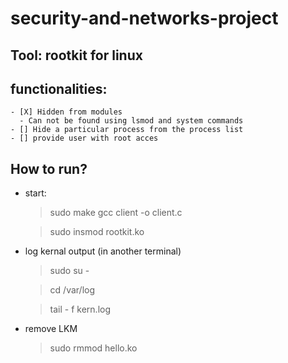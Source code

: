 # security-and-networks-project

## Tool: rootkit for linux

## functionalities:
    - [X] Hidden from modules
      - Can not be found using lsmod and system commands
    - [] Hide a particular process from the process list
    - [] provide user with root acces
## How to run?

- start:
    > sudo make
    gcc client -o client.c

    > sudo insmod rootkit.ko
- log kernal output (in another terminal)

    > sudo su -

    > cd /var/log

    > tail - f kern.log
- remove LKM
    
    > sudo  rmmod hello.ko